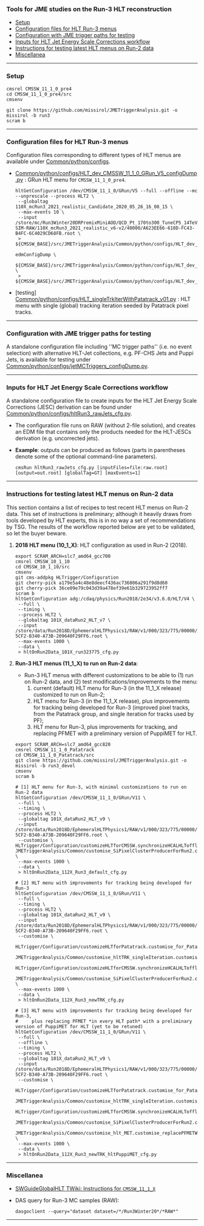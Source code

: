 ### Tools for JME studies on the Run-3 HLT reconstruction

* [Setup](#setup)
* [Configuration files for HLT Run-3 menus](#configuration-files-for-hlt-run-3-menus)
* [Configuration with JME trigger paths for testing](#configuration-with-jme-trigger-paths-for-testing)
* [Inputs for HLT Jet Energy Scale Corrections workflow](#inputs-for-hlt-jet-energy-scale-corrections-workflow)
* [Instructions for testing latest HLT menus on Run-2 data](#instructions-for-testing-latest-hlt-menus-on-run-2-data)
* [Miscellanea](#miscellanea)

----------

### Setup
```shell
cmsrel CMSSW_11_1_0_pre4
cd CMSSW_11_1_0_pre4/src
cmsenv

git clone https://github.com/missirol/JMETriggerAnalysis.git -o missirol -b run3
scram b
```

----------

### Configuration files for HLT Run-3 menus

Configuration files corresponding to different types of HLT menus are available under
[Common/python/configs](https://github.com/missirol/JMETriggerAnalysis/tree/run3/Common/python/configs).

 * [Common/python/configs/HLT_dev_CMSSW_11_1_0_GRun_V5_configDump.py](https://github.com/missirol/JMETriggerAnalysis/blob/run3/Common/python/configs/HLT_dev_CMSSW_11_1_0_GRun_V5_configDump.py) :
   GRun HLT menu for `CMSSW_11_1_0_pre4`.
   ```shell
   hltGetConfiguration /dev/CMSSW_11_1_0/GRun/V5 --full --offline --mc --unprescale --process HLT2 \
    --globaltag 110X_mcRun3_2021_realistic_Candidate_2020_05_26_16_08_15 \
    --max-events 10 \
    --input /store/mc/Run3Winter20DRPremixMiniAOD/QCD_Pt_170to300_TuneCP5_14TeV_pythia8/GEN-SIM-RAW/110X_mcRun3_2021_realistic_v6-v2/40000/A623EE66-618D-FC43-B4FC-6C4029CD68FB.root \
    > ${CMSSW_BASE}/src/JMETriggerAnalysis/Common/python/configs/HLT_dev_CMSSW_11_1_0_GRun_V5.py

   edmConfigDump \
      ${CMSSW_BASE}/src/JMETriggerAnalysis/Common/python/configs/HLT_dev_CMSSW_11_1_0_GRun_V5.py \
    > ${CMSSW_BASE}/src/JMETriggerAnalysis/Common/python/configs/HLT_dev_CMSSW_11_1_0_GRun_V5_configDump.py
   ```

 * [testing] [Common/python/configs/HLT_singleTrkIterWithPatatrack_v01.py](https://github.com/missirol/JMETriggerAnalysis/blob/run3/Common/python/configs/HLT_singleTrkIterWithPatatrack_v01.py) :
   HLT menu with single (global) tracking iteration seeded by Patatrack pixel tracks.

----------

### Configuration with JME trigger paths for testing

A standalone configuration file including
''MC trigger paths'' (i.e. no event selection)
with alternative HLT-Jet collections, e.g. PF-CHS Jets and Puppi Jets,
is available for testing under
[Common/python/configs/jetMCTriggers_configDump.py](https://github.com/missirol/JMETriggerAnalysis/tree/run3/Common/python/configs/jetMCTriggers_configDump.py).

----------

### Inputs for HLT Jet Energy Scale Corrections workflow

A standalone configuration file to create inputs
for the HLT Jet Energy Scale Corrections (JESC) derivation
can be found under
[Common/python/configs/hltRun3_rawJets_cfg.py](https://github.com/missirol/JMETriggerAnalysis/blob/run3/Common/python/configs/hltRun3_rawJets_cfg.py).

  * The configuration file runs on RAW (without 2-file solution),
    and creates an EDM file that contains
    only the products needed for
    the HLT-JESCs derivation
    (e.g. uncorrected jets).

  * **Example**: outputs can be produced as follows
    (parts in parentheses denote some of the optional command-line parameters).
    ```
    cmsRun hltRun3_rawJets_cfg.py [inputFiles=file:raw.root] [output=out.root] [globalTag=GT] [maxEvents=1]
    ```

----------

### Instructions for testing latest HLT menus on Run-2 data

This section contains a list of recipes to test
recent HLT menus on Run-2 data.
This set of instructions is preliminary;
although it heavily draws from tools developed by HLT experts,
this is in no way a set of recommendations by TSG.
The results of the workflow reported below are yet to be validated, so let the buyer beware.

 1. **2018 HLT menu (10_1_X)**:
    HLT configuration as used in Run-2 (2018).
    ```
    export SCRAM_ARCH=slc7_amd64_gcc700
    cmsrel CMSSW_10_1_10
    cd CMSSW_10_1_10/src
    cmsenv
    git cms-addpkg HLTrigger/Configuration
    git cherry-pick a179e5a4c48e8deecf436ac736806a291f9d8d60
    git cherry-pick 36ce09e79c043d39a478ef39e61b329723952ff7
    scram b
    hltGetConfiguration adg:/cdaq/physics/Run2018/2e34/v3.6.0/HLT/V4 \
     --full \
     --timing \
     --process HLT2 \
     --globaltag 101X_dataRun2_HLT_v7 \
     --input /store/data/Run2018D/EphemeralHLTPhysics1/RAW/v1/000/323/775/00000/2E066536-5CF2-B340-A73B-209640F29FF6.root \
     --max-events 1000 \
     --data \
     > hltOnRun2Data_101X_run323775_cfg.py
    ```

 1. **Run-3 HLT menus (11_1_X) to run on Run-2 data**:
      - Run-3 HLT menus with different customizations to be able to (1) run on Run-2 data, and (2) test modifications/improvements to the menu:
        1. current (default) HLT menu for Run-3 (in the 11_1_X release) customized to run on Run-2; 
        1. HLT menu for Run-3 (in the 11_1_X release), plus improvements for tracking being developed for Run-3
           (improved pixel tracks, from the Patatrack group, and single iteration for tracks used by PF);
        1. HLT menu for Run-3, plus improvements for tracking, and replacing PFMET with a preliminary version of PuppiMET for HLT.
    ```
    export SCRAM_ARCH=slc7_amd64_gcc820
    cmsrel CMSSW_11_1_0_Patatrack
    cd CMSSW_11_1_0_Patatrack/src
    git clone https://github.com/missirol/JMETriggerAnalysis.git -o missirol -b run3_devel
    cmsenv
    scram b

    # [1] HLT menu for Run-3, with minimal customizations to run on Run-2 data
    hltGetConfiguration /dev/CMSSW_11_1_0/GRun/V11 \
     --full \
     --timing \
     --process HLT2 \
     --globaltag 101X_dataRun2_HLT_v9 \
     --input /store/data/Run2018D/EphemeralHLTPhysics1/RAW/v1/000/323/775/00000/2E066536-5CF2-B340-A73B-209640F29FF6.root \
     --customise \
    HLTrigger/Configuration/customizeHLTforCMSSW.synchronizeHCALHLTofflineRun3on2018data,\
    JMETriggerAnalysis/Common/customise_SiPixelClusterProducerForRun2.customise_SiPixelClusterProducerForRun2 \
     --max-events 1000 \
     --data \
     > hltOnRun2Data_112X_Run3_default_cfg.py

    # [2] HLT menu with improvements for tracking being developed for Run-3
    hltGetConfiguration /dev/CMSSW_11_1_0/GRun/V11 \
     --full \
     --timing \
     --process HLT2 \
     --globaltag 101X_dataRun2_HLT_v9 \
     --input /store/data/Run2018D/EphemeralHLTPhysics1/RAW/v1/000/323/775/00000/2E066536-5CF2-B340-A73B-209640F29FF6.root \
     --customise \
     HLTrigger/Configuration/customizeHLTforPatatrack.customise_for_Patatrack_on_cpu,\
     JMETriggerAnalysis/Common/customise_hltTRK_singleIteration.customise_hltTRK_singleIteration,\
     HLTrigger/Configuration/customizeHLTforCMSSW.synchronizeHCALHLTofflineRun3on2018data,\
     JMETriggerAnalysis/Common/customise_SiPixelClusterProducerForRun2.customise_SiPixelClusterProducerForRun2 \
     --max-events 1000 \
     --data \
     > hltOnRun2Data_112X_Run3_newTRK_cfg.py

    # [3] HLT menu with improvements for tracking being developed for Run-3,
    #     plus replacing PFMET *in every HLT path* with a preliminary version of PuppiMET for HLT (yet to be retuned)
    hltGetConfiguration /dev/CMSSW_11_1_0/GRun/V11 \
     --full \
     --offline \
     --timing \
     --process HLT2 \
     --globaltag 101X_dataRun2_HLT_v9 \
     --input /store/data/Run2018D/EphemeralHLTPhysics1/RAW/v1/000/323/775/00000/2E066536-5CF2-B340-A73B-209640F29FF6.root \
     --customise \
     HLTrigger/Configuration/customizeHLTforPatatrack.customise_for_Patatrack_on_cpu,\
     JMETriggerAnalysis/Common/customise_hltTRK_singleIteration.customise_hltTRK_singleIteration,\
     HLTrigger/Configuration/customizeHLTforCMSSW.synchronizeHCALHLTofflineRun3on2018data,\
     JMETriggerAnalysis/Common/customise_SiPixelClusterProducerForRun2.customise_SiPixelClusterProducerForRun2,\
     JMETriggerAnalysis/Common/customise_hlt_MET.customise_replacePFMETWithPuppiMETBasedOnPatatrackPixelVertices \
     --max-events 1000 \
     --data \
     > hltOnRun2Data_112X_Run3_newTRK_hltPuppiMET_cfg.py
    ```

----------

### Miscellanea

 * [SWGuideGlobalHLT TWiki: Instructions for `CMSSW_11_1_X`](https://twiki.cern.ch/twiki/bin/view/CMSPublic/SWGuideGlobalHLT#Using_CMSSW_10_6_or_CMSSW_11_0_o)

 * DAS query for Run-3 MC samples (RAW):
   ```
   dasgoclient --query="dataset dataset=/*/Run3Winter20*/*RAW*"
   ```

----------
